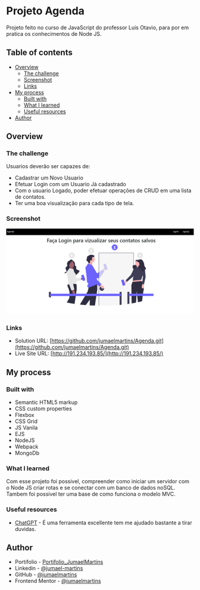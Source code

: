 # Projeto Agenda
Projeto feito no curso de JavaScript do professor Luis Otavio, para por em pratica os conhecimentos de Node JS.

## Table of contents

- [Overview](#overview)
  - [The challenge](#the-challenge)
  - [Screenshot](#screenshot)
  - [Links](#links)
- [My process](#my-process)
  - [Built with](#built-with)
  - [What I learned](#what-i-learned)
  - [Useful resources](#useful-resources)
- [Author](#author)

## Overview

### The challenge

Usuarios deverão ser capazes de:

- Cadastrar um Novo Usuario
- Efetuar Login com um Usuario Já cadastrado
- Com o usuario Logado, poder efetuar operações de CRUD em uma lista de contatos.
- Ter uma boa visualização para cada tipo de tela.

### Screenshot

![](./screenshot.png)


### Links

- Solution URL: [https://github.com/jumaelmartins/Agenda.git](https://github.com/jumaelmartins/Agenda.git)
- Live Site URL: [http://191.234.193.85/](http://191.234.193.85/)

## My process

### Built with

- Semantic HTML5 markup
- CSS custom properties
- Flexbox
- CSS Grid
- JS Vanila
- EJS
- NodeJS
- Webpack
- MongoDb

### What I learned

Com esse projeto foi possivel, compreender como iniciar um servidor com o Node JS criar rotas e se conectar com um banco de dados noSQL. Tambem foi possivel ter uma base de como funciona o modelo MVC.


### Useful resources

- [ChatGPT](https://chat.openai.com/chat) - É uma ferramenta excellente tem me ajudado bastante a tirar duvidas.

## Author

- Portifolio - [Portifolio_JumaelMartins](https://portfolio-jumaelmartins.vercel.app/)
- Linkedin - [@jumael-martins](https://www.linkedin.com/in/jumael-martins/)
- GitHub - [@jumaelmartins](https://github.com/jumaelmartins)
- Frontend Mentor - [@jumaelmartins](https://www.frontendmentor.io/profile/jumaelmartins)

